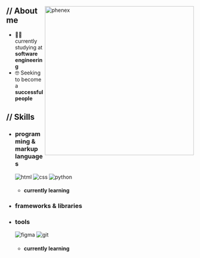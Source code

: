   <p align="center"><!-- Optional banner goes here--> </p>
<div>
<img align="right" width="400" alt="phenex" src="https://wallpaperaccess.com/full/8744966.jpg">
<h2> // About me </h2>
<ul>
<li>👨‍💻 currently studying at <strong>software engineering</strong></li>
<li>🤓 Seeking to become a <strong>successful people</strong></li>
</ul>
<h2>  // Skills  </h2>
<ul>
<li>
<h3> programming &amp; markup languages </h3>
<img src="https://img.shields.io/badge/HTML5-E34F26?style=for-the-badge&amp;logo=html5&amp;logoColor=white" alt="html">
<img src="https://img.shields.io/badge/CSS3-1572B6?style=for-the-badge&amp;logo=css3&amp;logoColor=white" alt="css">
<img src="https://img.shields.io/badge/Python-14354C?style=for-the-badge&amp;logo=python&amp;logoColor=white" alt="python">
<ul>
<li>
<h4> currently learning </h4>
</li>
</ul>
</li>
<li>
<h3>  frameworks &amp; libraries </h3>

</li>
<li>
<h3> tools </h3>
  <img src="https://img.shields.io/badge/figma-7434a4?style=for-the-badge&amp;logo=figma&amp;logoColor=white" alt="figma">
  <img src="https://img.shields.io/badge/git-%23F05033.svg?style=for-the-badge&amp;logo=git&amp;logoColor=white" alt="git">
<ul>
<li>
<h4> currently learning </h4>
</li>
</ul>
</li>
</ul>
<!---

--->
<hr>
<p><a href="https://github.com/RepieAFK"RepieAFK</a>
Last Edited on: 14/06/2025 format.</p></div> 
